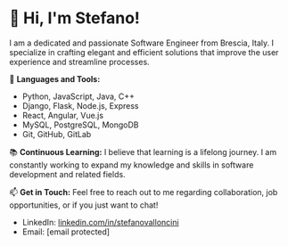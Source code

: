 # 👋 Hi, I'm Stefano!

I am a dedicated and passionate Software Engineer from Brescia, Italy. I specialize in crafting elegant and efficient solutions that improve the user experience and streamline processes.

🔧 **Languages and Tools:**
- Python, JavaScript, Java, C++
- Django, Flask, Node.js, Express
- React, Angular, Vue.js
- MySQL, PostgreSQL, MongoDB
- Git, GitHub, GitLab

📚 **Continuous Learning:**
I believe that learning is a lifelong journey. I am constantly working to expand my knowledge and skills in software development and related fields.

📫 **Get in Touch:**
Feel free to reach out to me regarding collaboration, job opportunities, or if you just want to chat!

- LinkedIn: [linkedin.com/in/stefanovalloncini](https://www.linkedin.com/in/stefanovalloncini)
- Email: [email protected]
